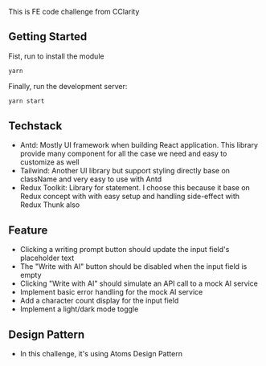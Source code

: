 This is FE code challenge from CClarity

## Getting Started

Fist, run to install the module
```bash
yarn
```

Finally, run the development server:

```bash
yarn start
```

## Techstack
- Antd: Mostly UI framework when building React application. This library provide many component for all the case we need and easy to customize as well
- Tailwind: Another UI library but support styling directly base on className and very easy to use with Antd
- Redux Toolkit: Library for statement. I choose this because it base on Redux concept with with easy setup and handling side-effect with Redux Thunk also


## Feature
- Clicking a writing prompt button should update the input field's placeholder text
- The "Write with AI" button should be disabled when the input field is empty
- Clicking "Write with AI" should simulate an API call to a mock AI service
- Implement basic error handling for the mock AI service
- Add a character count display for the input field
- Implement a light/dark mode toggle

## Design Pattern 
- In this challenge, it's using Atoms Design Pattern